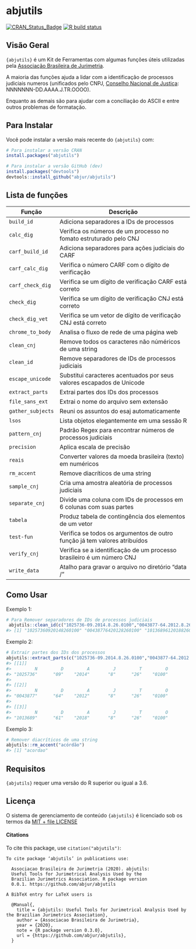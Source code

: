 
<!-- README.md is generated from README.Rmd. Please edit that file -->

# abjutils

<!-- badges: start -->

[![CRAN\_Status\_Badge](https://www.r-pkg.org/badges/version/abjutils)](https://cran.r-project.org/package=abjutils)
[![R build
status](https://github.com/abjur/abjutils/workflows/R-CMD-check/badge.svg)](https://github.com/abjur/abjutils/actions)
<!-- badges: end -->

## Visão Geral

`{abjutils}` é um Kit de Ferramentas com algumas funções úteis
utilizadas pela [Associação Brasileira de
Jurimetria](https://abj.org.br/).

A maioria das funções ajuda a lidar com a identificação de processos
judiciais numeros (unificados pelo CNPJ, [Conselho Nacional de
Justiça](https://www.cnj.jus.br/programas-e-acoes/numeracao-unica/documentos/):
NNNNNNN-DD.AAAA.J.TR.OOOO).

Enquanto as demais são para ajudar com a conciliação do ASCII e entre
outros problemas de formatação.

## Para Instalar

Você pode instalar a versão mais recente do `{abjutils}` com:

``` r
# Para instalar a versão CRAN
install.packages("abjutils")

# Para instalar a versão GitHub (dev)
install.packages("devtools")
devtools::install_github("abjur/abjutils")
```

## Lista de funções

| Função            | Descrição                                                                 |
| ----------------- | ------------------------------------------------------------------------- |
| `build_id`        | Adiciona separadores a IDs de processos                                   |
| `calc_dig`        | Verifica os números de um processo no fomato estruturado pelo CNJ         |
| `carf_build_id`   | Adiciona separadores para ações judiciais do CARF                         |
| `carf_calc_dig`   | Verifica o número CARF com o dígito de verificação                        |
| `carf_check_dig`  | Verifica se um dígito de verificação CARF está correto                    |
| `check_dig`       | Verifica se um dígito de verificação CNJ está correto                     |
| `check_dig_vet`   | Verifica se um vetor de dígito de verificação CNJ está correto            |
| `chrome_to_body`  | Analisa o fluxo de rede de uma página web                                 |
| `clean_cnj`       | Remove todos os caracteres não núméricos de uma string                    |
| `clean_id`        | Remove separadores de IDs de processos judiciais                          |
| `escape_unicode`  | Substitui caracteres acentuados por seus valores escapados de Unicode     |
| `extract_parts`   | Extrai partes dos IDs dos processos                                       |
| `file_sans_ext`   | Extrai o nome do arquivo sem extensão                                     |
| `gather_subjects` | Reuni os assuntos do esaj automaticamente                                 |
| `lsos`            | Lista objetos elegantemente em uma sessão R                               |
| `pattern_cnj`     | Padrão Regex para encontrar números de processos judiciais                |
| `precision`       | Aplica escala de precisão                                                 |
| `reais`           | Converter valores da moeda brasileira (texto) em numéricos                |
| `rm_accent`       | Remove diacríticos de uma string                                          |
| `sample_cnj`      | Cria uma amostra aleatória de processos judiciais                         |
| `separate_cnj`    | Divide uma coluna com IDs de processos em 6 colunas com suas partes       |
| `tabela`          | Produz tabela de contingência dos elementos de um vetor                   |
| `test-fun`        | Verifica se todos os argumentos de outro função já tem valores atribuídos |
| `verify_cnj`      | Verifica se a identificação de um processo brasileiro é um número CNJ     |
| `write_data`      | Atalho para gravar o arquivo no diretório “data /”                        |

## Como Usar

Exemplo 1:

``` r
# Para Remover separadores de IDs de processos judiciais
 abjutils::clean_id(c("1025736-09.2014.8.26.0100","0043877-64.2012.8.26.0100","1013689-61.2018.8.26.0100"))
#> [1] "10257360920148260100" "00438776420128260100" "10136896120188260100"
```

Exemplo 2:

``` r
# Extrair partes dos IDs dos processos
abjutils::extract_parts(c("1025736-09.2014.8.26.0100","0043877-64.2012.8.26.0100","1013689-61.2018.8.26.0100"))
#> [[1]]
#>         N         D         A         J         T         O 
#> "1025736"      "09"    "2014"       "8"      "26"    "0100" 
#> 
#> [[2]]
#>         N         D         A         J         T         O 
#> "0043877"      "64"    "2012"       "8"      "26"    "0100" 
#> 
#> [[3]]
#>         N         D         A         J         T         O 
#> "1013689"      "61"    "2018"       "8"      "26"    "0100"
```

Exemplo 3:

``` r
# Remover diacríticos de uma string
abjutils::rm_accent("acórdão")
#> [1] "acordao"
```

## Requisitos

`{abjutils}` requer uma versão do R superior ou igual a 3.6.

## Licença

O sistema de gerenciamento de conteúdo `{abjutils}` é licenciado sob os
termos da [MIT + file
LICENSE](https://github.com/abjur/abjutils/blob/master/LICENSE)

#### Citations

To cite this package, use `citation("abjutils")`:

    To cite package ‘abjutils’ in publications use:
    
      Associacao Brasileira de Jurimetria (2020). abjutils:
      Useful Tools for Jurimetrical Analysis Used by the
      Brazilian Jurimetrics Association. R package version
      0.0.1. https://github.com/abjur/abjutils
    
    A BibTeX entry for LaTeX users is
    
      @Manual{,
        title = {abjutils: Useful Tools for Jurimetrical Analysis Used by the Brazilian Jurimetrics Association},
        author = {Associacao Brasileira de Jurimetria},
        year = {2020},
        note = {R package version 0.3.0},
        url = {https://github.com/abjur/abjutils},
      }
